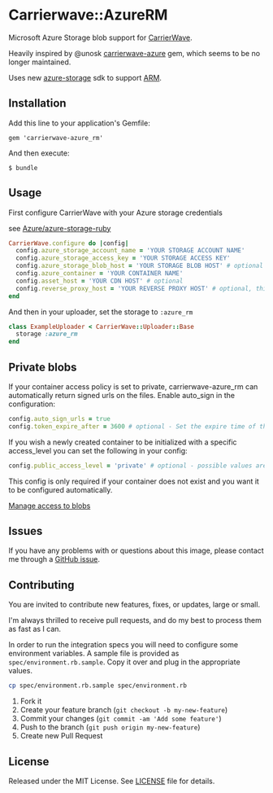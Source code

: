 # Carrierwave::AzureRM

Microsoft Azure Storage blob support for [CarrierWave](https://github.com/carrierwaveuploader/carrierwave).

Heavily inspired by @unosk [carrierwave-azure](https://github.com/unosk/carrierwave-azure) gem, which seems to be no longer maintained.

Uses new [azure-storage](https://github.com/Azure/azure-storage-ruby) sdk to support [ARM](https://azure.microsoft.com/en-us/documentation/articles/resource-group-overview/).

## Installation

Add this line to your application's Gemfile:

    gem 'carrierwave-azure_rm'

And then execute:

    $ bundle

## Usage

First configure CarrierWave with your Azure storage credentials

see [Azure/azure-storage-ruby](https://github.com/Azure/azure-storage-ruby#via-code)

```ruby
CarrierWave.configure do |config|
  config.azure_storage_account_name = 'YOUR STORAGE ACCOUNT NAME'
  config.azure_storage_access_key = 'YOUR STORAGE ACCESS KEY'
  config.azure_storage_blob_host = 'YOUR STORAGE BLOB HOST' # optional
  config.azure_container = 'YOUR CONTAINER NAME'
  config.asset_host = 'YOUR CDN HOST' # optional
  config.reverse_proxy_host = 'YOUR REVERSE PROXY HOST' # optional, this will change the domain but keep the signed params for private blobs
end
```

And then in your uploader, set the storage to `:azure_rm`

```ruby
class ExampleUploader < CarrierWave::Uploader::Base
  storage :azure_rm
end
```

## Private blobs
If your container access policy is set to private, carrierwave-azure_rm can automatically
return signed urls on the files. Enable auto_sign in the configuration:

```ruby
config.auto_sign_urls = true
config.token_expire_after = 3600 # optional - Set the expire time of the url to 3600 seconds. Default is 1800 seconds 
```

If you wish a newly created container to be initialized with a specific access_level you can set the following in
your config:

```ruby
config.public_access_level = 'private' # optional - possible values are blob, private, container
```

This config is only required if your container does not exist and you want it to be configured automatically.

[Manage access to blobs](https://docs.microsoft.com/en-us/azure/storage/storage-manage-access-to-resources) 

## Issues
If you have any problems with or questions about this image, please contact me through a [GitHub issue](https://github.com/krismichalski/carrierwave-azure_rm/issues).

## Contributing
You are invited to contribute new features, fixes, or updates, large or small.

I'm always thrilled to receive pull requests, and do my best to process them as fast as I can.

In order to run the integration specs you will need to configure some environment variables.
A sample file is provided as `spec/environment.rb.sample`.
Copy it over and plug in the appropriate values.

```bash
cp spec/environment.rb.sample spec/environment.rb
```

1. Fork it
2. Create your feature branch (`git checkout -b my-new-feature`)
3. Commit your changes (`git commit -am 'Add some feature'`)
4. Push to the branch (`git push origin my-new-feature`)
5. Create new Pull Request

## License
Released under the MIT License. See [LICENSE](https://github.com/krismichalski/carrierwave-azure_rm/blob/master/LICENSE) file for details.
